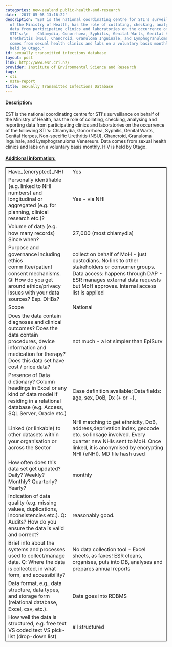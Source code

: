 ```yaml
---
categories: new-zealand public-health-and-research
date: '2017-05-08 13:16:22'
description: "EST is the national coordinating centre for STI's surveillance on behalf
  of the Ministry of Health, has the role of collating, checking, analysing and reporting
  data from participating clinics and laboratories on the occurrence of the following
  STI's:\n    Chlamydia, Gonorrhoea, Syphilis, Genital Warts, Genital Herpes, Non-specific
  Urethritis (NSU), Chancroid, Granuloma Inguinale, and Lymphogranuloma Venereum.\nData
  comes from sexual health clinics and labs on a voluntary basis monthly. \nHIV is
  held by Otago."
id: sexually_transmitted_infections_database
layout: post
link: http://www.esr.cri.nz/
provider: Institute of Environmental Science and Research
tags:
- sti
- nzte-report
title: Sexually Transmitted Infections Database
---
```



 <h4> <u>Description:</u> </h4>
EST is the national coordinating centre for STI's surveillance on behalf of the Ministry of Health, has the role of collating, checking, analysing and reporting data from participating clinics and laboratories on the occurrence of the following STI's:
    Chlamydia, Gonorrhoea, Syphilis, Genital Warts, Genital Herpes, Non-specific Urethritis (NSU), Chancroid, Granuloma Inguinale, and Lymphogranuloma Venereum.
Data comes from sexual health clinics and labs on a voluntary basis monthly. 
HIV is held by Otago.
 <h4> <u>Additional information:</u> </h4>
 <table style="border: 1px solid">
 <tr> <td width="40%">Have_(encrypted)_NHI</td> <td>Yes</td> </tr>
 <tr> <td width="40%">Personally identifiable (e.g. linked to NHI numbers) and longitudinal or aggregated (e.g. for planning, clinical research etc.)?</td> <td>Yes - via NHI</td> </tr>
 <tr> <td width="40%">Volume of data (e.g. how many records)
Since when?</td> <td>27,000 (most chlamydia)</td> </tr>
 <tr> <td width="40%">Purpose and governance including ethics committee/patient consent mechanisms. Q: How do you get around ethics/privacy issues with your data sources? Esp. DHBs?</td> <td>collect on behalf of MoH - just custodians. No link to other stakeholders or consumer groups.
Data access: happens through DAP - ESR manages external data requests but MoH approves. Internal access list is applied</td> </tr>
 <tr> <td width="40%">Scope</td> <td>National</td> </tr>
 <tr> <td width="40%">Does the data contain diagnoses and clinical outcomes?
Does the data contain procedures, device information and medication for therapy?
Does this data set have cost / price data?</td> <td>not much - a lot simpler than EpiSurv</td> </tr>
 <tr> <td width="40%">Presence of Data dictionary? Column headings in Excel or any kind of data model if residing in a relational database (e.g. Access, SQL Server, Oracle etc.) </td> <td>Case definition available; 
Data fields: age, sex, DoB, Dx (+ or -), </td> </tr>
 <tr> <td width="40%">Linked (or linkable) to other datasets within your organisation or across the Sector</td> <td>NHI matching to get ethnicity, DoB, address,deprivation index, geocode etc. so linkage involved. Every quarter new NHIs sent to MoH. 
Once linked, it is anonymised by encrypting NHI (eNHI).
MD file hash used</td> </tr>
 <tr> <td width="40%">How often does this data set get updated? Daily? Weekly? Monthly? Quarterly? Yearly?</td> <td>monthly</td> </tr>
 <tr> <td width="40%">Indication of data quality (e.g. missing values, duplications, inconsistencies etc.). Q: Audits? How do you ensure the data is valid and correct?</td> <td>reasonably good.</td> </tr>
 <tr> <td width="40%">Brief info about the systems and processes used to collect/manage data. Q: Where the data is collected, in what form, and accessibility?</td> <td>No data collection tool - Excel sheets, as faxes!
ESR cleans, organises, puts into DB, analyses and prepares annual reports</td> </tr>
 <tr> <td width="40%">Data format, e.g., data structure, data types, and storage form (relational database, Excel, csv, etc.).</td> <td>Data goes into RDBMS</td> </tr>
 <tr> <td width="40%">How well the data is structured, e.g. free text VS coded text VS pick-list (drop-down list)</td> <td>all structured</td> </tr>
 </table>